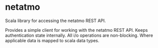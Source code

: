 # netatmo
Scala library for accessing the netatmo REST API.

Provides a simple client for working with the netatmo REST API.
Keeps authentication state internally.
All i/o operations are non-blocking. Where applicable data is mapped to scala data types.
